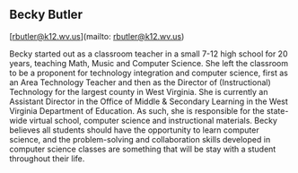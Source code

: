 ## Becky Butler

[rbutler@k12.wv.us](mailto: rbutler@k12.wv.us)

Becky started out as a classroom teacher in a small 7-12 high school for 20 years, teaching Math, Music and Computer Science.  She left the classroom to be a proponent for technology integration and computer science, first as an Area Technology Teacher and then as the Director of (Instructional) Technology for the largest county in West Virginia.  She is currently an Assistant Director in the Office of Middle & Secondary Learning in the West Virginia Department of Education.  As such, she is responsible for the state-wide virtual school, computer science and instructional materials.   Becky believes all students should have the opportunity to learn computer science, and the problem-solving and collaboration skills developed in computer science classes are something that will be stay with a student throughout their life.
